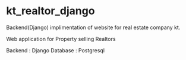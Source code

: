 # kt_realtor_django
Backend(Django) implimentation of website for real estate company kt.

Web application for Property selling Realtors

Backend : Django
Database : Postgresql

